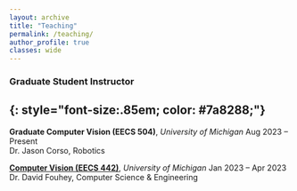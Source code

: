 ```yaml
---
layout: archive
title: "Teaching"
permalink: /teaching/
author_profile: true
classes: wide
---
```


### Graduate Student Instructor
{: style="font-size:.85em; color: #7a8288;"}
---

**Graduate Computer Vision (EECS 504)**, *University of Michigan* <span class="pull-right">Aug 2023 – Present</span>  
<span class="small-grey"><i class="fas fa-user" aria-hidden="true"></i>  Dr. Jason Corso, Robotics</span>

**[Computer Vision (EECS 442)](https://web.eecs.umich.edu/~fouhey/teaching/EECS442_W23/)**, *University of Michigan* <span class="pull-right">Jan 2023 – Apr 2023</span>  
<span class="small-grey"><i class="fas fa-user" aria-hidden="true"></i>  Dr. David Fouhey, Computer Science & Engineering</span>